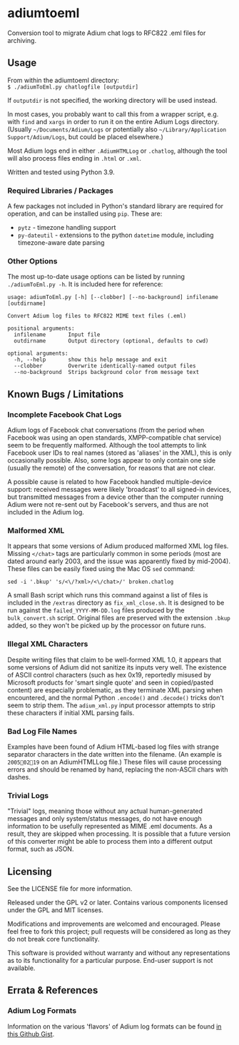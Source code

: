 # adiumtoeml

Conversion tool to migrate Adium chat logs to RFC822 .eml files for archiving.

## Usage

From within the adiumtoeml directory:   
`$ ./adiumToEml.py chatlogfile [outputdir]`

If `outputdir` is not specified, the working directory will be used instead.

In most cases, you probably want to call this from a wrapper script, e.g. with `find` and `xargs` in order to run it on the entire Adium Logs directory.
(Usually `~/Documents/Adium/Logs` or potentially also `~/Library/Application Support/Adium/Logs`, but could be placed elsewhere.)

Most Adium logs end in either `.AdiumHTMLLog` or `.chatlog`, although the tool will also process files ending in `.html` or `.xml`.

Written and tested using Python 3.9.

### Required Libraries / Packages

A few packages not included in Python's standard library are required for operation, and can be installed using `pip`.
These are:

* `pytz` - timezone handling support
* `py-dateutil` - extensions to the python `datetime` module, including timezone-aware date parsing

### Other Options

The most up-to-date usage options can be listed by running `./adiumToEml.py -h`.
It is included here for reference:
```
usage: adiumToEml.py [-h] [--clobber] [--no-background] infilename [outdirname]

Convert Adium log files to RFC822 MIME text files (.eml)

positional arguments:
  infilename       Input file
  outdirname       Output directory (optional, defaults to cwd)

optional arguments:
  -h, --help       show this help message and exit
  --clobber        Overwrite identically-named output files
  --no-background  Strips background color from message text
```

## Known Bugs / Limitations

### Incomplete Facebook Chat Logs

Adium logs of Facebook chat conversations (from the period when Facebook was using an open standards, XMPP-compatible chat service) seem to be frequently malformed.
Although the tool attempts to link Facebook user IDs to real names (stored as 'aliases' in the XML), this is only occasionally possible.
Also, some logs appear to only contain one side (usually the remote) of the conversation, for reasons that are not clear.

A possible cause is related to how Facebook handled multiple-device support: received messages were likely 'broadcast' to all signed-in devices, but transmitted messages from a device other than the computer running Adium were not re-sent out by Facebook's servers, and thus are not included in the Adium log.

### Malformed XML

It appears that some versions of Adium produced malformed XML log files.
Missing `</chat>` tags are particularly common in some periods (most are dated around early 2003, and the issue was apparently fixed by mid-2004).
These files can be easily fixed using the Mac OS `sed` command:

    sed -i '.bkup' 's/<\/?xml>/<\/chat>/' broken.chatlog

A small Bash script which runs this command against a list of files is included in the `/extras` directory as `fix_xml_close.sh`.
It is designed to be run against the `failed_YYYY-MM-DD.log` files produced by the `bulk_convert.sh` script.
Original files are preserved with the extension `.bkup` added, so they won't be picked up by the processor on future runs.

### Illegal XML Characters

Despite writing files that claim to be well-formed XML 1.0, it appears that some versions of Adium did not sanitize its inputs very well.
The existence of ASCII control characters (such as hex 0x19, reportedly misused by Microsoft products for 'smart single quote' and seen in copied/pasted content) are especially problematic, as they terminate XML parsing when encountered, and the normal Python `.encode()` and `.decode()` tricks don't seem to strip them.
The `adium_xml.py` input processor attempts to strip these characters if initial XML parsing fails.

### Bad Log File Names

Examples have been found of Adium HTML-based log files with strange separator characters in the date written into the filename.
(An example is `20050219` on an AdiumHTMLLog file.)
These files will cause processing errors and should be renamed by hand, replacing the non-ASCII chars with dashes.

### Trivial Logs

"Trivial" logs, meaning those without any actual human-generated messages and only system/status messages, do not have enough information to be usefully represented as MIME .eml documents.
As a result, they are skipped when processing.
It is possible that a future version of this converter might be able to process them into a different output format, such as JSON.

## Licensing

See the LICENSE file for more information.

Released under the GPL v2 or later. Contains various components licensed under the GPL and MIT licenses.

Modifications and improvements are welcomed and encouraged.
Please feel free to fork this project; pull requests will be considered as long as they do not break core functionality.

This software is provided without warranty and without any representations as to its functionality for a particular purpose.
End-user support is not available. 

## Errata & References

### Adium Log Formats

Information on the various 'flavors' of Adium log formats can be found [in this Github Gist](https://gist.github.com/kadin2048/ffe811e56c8e8fb6ceb8bade09439341).
